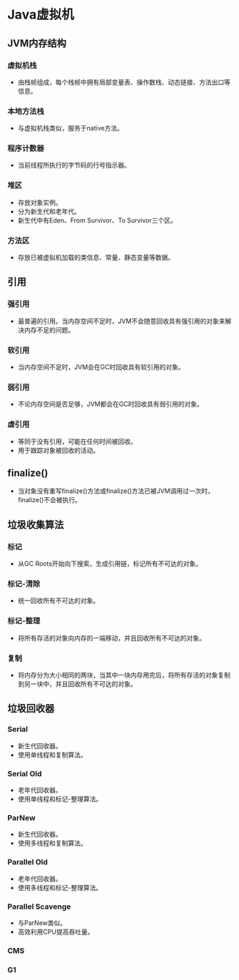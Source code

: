 # Java虚拟机

## JVM内存结构

### 虚拟机栈
- 由栈帧组成，每个栈帧中拥有局部变量表、操作数栈、动态链接、方法出口等信息。

### 本地方法栈
- 与虚拟机栈类似，服务于native方法。

### 程序计数器
- 当前线程所执行的字节码的行号指示器。

### 堆区
- 存放对象实例。
- 分为新生代和老年代。
- 新生代中有Eden、From Survivor、To Survivor三个区。

### 方法区
- 存放已被虚拟机加载的类信息、常量、静态变量等数据。

## 引用

### 强引用
- 最普遍的引用。当内存空间不足时，JVM不会随意回收具有强引用的对象来解决内存不足的问题。

### 软引用
- 当内存空间不足时，JVM会在GC时回收具有软引用的对象。

### 弱引用
- 不论内存空间是否足够，JVM都会在GC时回收具有弱引用的对象。

### 虚引用
- 等同于没有引用，可能在任何时间被回收。
- 用于跟踪对象被回收的活动。

## finalize()
- 当对象没有重写finalize()方法或finalize()方法已被JVM调用过一次时，finalize()不会被执行。

## 垃圾收集算法

### 标记
- 从GC Roots开始向下搜索，生成引用链，标记所有不可达的对象。

### 标记-清除
- 统一回收所有不可达的对象。

### 标记-整理
- 将所有存活的对象向内存的一端移动，并且回收所有不可达的对象。

### 复制
- 将内存分为大小相同的两块，当其中一块内存用完后，将所有存活的对象复制到另一块中，并且回收所有不可达的对象。

## 垃圾回收器

### Serial
- 新生代回收器。
- 使用单线程和复制算法。

### Serial Old
- 老年代回收器。
- 使用单线程和标记-整理算法。

### ParNew
- 新生代回收器。
- 使用多线程和复制算法。

### Parallel Old
- 老年代回收器。
- 使用多线程和标记-整理算法。

### Parallel Scavenge
- 与ParNew类似。
- 高效利用CPU提高吞吐量。

### CMS

### G1
